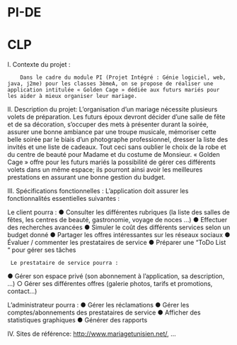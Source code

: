 PI-DE
=====

CLP
=====
I.	Contexte du projet :

     	Dans le cadre du module PI (Projet Intégré : Génie logiciel, web, java, j2me) pour les classes 3èmeA, on se propose de réaliser une application intitulée « Golden Cage » dédiée aux futurs mariés pour les aider à mieux organiser leur mariage.
II.	Description du projet:
L’organisation d’un mariage nécessite plusieurs volets de préparation. Les futurs époux devront décider d’une salle de fête et de sa décoration, s’occuper des mets à présenter durant la soirée, assurer une bonne ambiance par une troupe musicale, mémoriser cette belle soirée par le biais d’un photographe professionnel, dresser la liste des invités et une liste de cadeaux. Tout ceci sans oublier le choix de la robe et du centre de beauté pour Madame et du costume de Monsieur.
« Golden Cage » offre pour les futurs mariés la possibilité de gérer ces différents volets dans un même espace; ils pourront ainsi avoir les meilleures prestations en assurant une bonne gestion du budget.
  
III.	Spécifications fonctionnelles :
L’application doit assurer les fonctionnalités essentielles suivantes :

Le client pourra :
●	Consulter les différentes rubriques (la liste des salles de fêtes, les centres de beauté, gastronomie, voyage de noces …)
●	Effectuer des recherches avancées 
●	Simuler le coût des différents services selon un budget donné
●	Partager les offres intéressantes sur les réseaux sociaux
●	Évaluer / commenter les prestataires de service 
●	Préparer une “ToDo List “ pour gérer ses tâches

     Le prestataire de service pourra :
●	Gérer son espace privé (son abonnement à l’application, sa description, ...)
○	Gérer ses différentes offres (galerie photos, tarifs et promotions, contact…) 
      
L’administrateur pourra :
●	Gérer les réclamations
●	Gérer les comptes/abonnements des prestataires de service
●	Afficher des statistiques graphiques
●	Générer des rapports

IV.	  Sites de référence:
http://www.mariagetunisien.net/, ...
